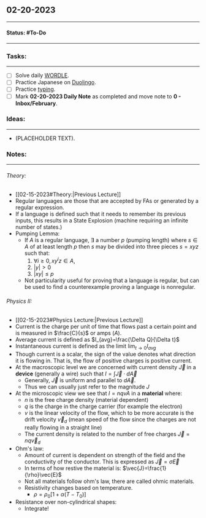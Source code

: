 ## 02-20-2023
---
#### Status: #To-Do
---
### Tasks:
---
- [ ] Solve daily [WORDLE](https://www.nytimes.com/games/wordle/index.html).
- [ ] Practice Japanese on [Duolingo](https://www.duolingo.com/learn).
- [ ] Practice [typing](https://10fastfingers.com/typing-test/english).
- [ ] Mark **02-20-2023 Daily Note** as completed and move note to **0 - Inbox/February**.
### Ideas:
---
- (PLACEHOLDER TEXT).
### Notes:
---
###### Theory:
- [[02-15-2023#Theory:|Previous Lecture]]
- Regular languages are those that are accepted by FAs or generated by a regular expression.
- If a language is defined such that it needs to remember its previous inputs, this results in a State Explosion (machine requiring an infinite number of states.)
- Pumping Lemma:
	- If $A$ is a regular language, $\exists$ a number $p$ (pumping length) where $s\in A$ of at least length $p$ then $s$ may be divided into three pieces $s=xyz$ such that:
		1. $\forall i\geq0,\,xy^iz\in A$,
		2. $|y|>0$
		3. $|xy|\leq p$
	- Not particularity useful for proving that a language is regular, but can be used to find a counterexample proving a language is nonregular. 
###### Physics II:
- [[02-15-2023#Physics Lecture:|Previous Lecture]]
- Current is the charge per unit of time that flows past a certain point and is measured in $\frac{C}{s}$ or amps ($A$).
- Average current is defined as $I_{avg}=\frac{\Delta Q}{\Delta t}$
- Instantaneous current is defined as the limit $\lim_{t\rightarrow0}I_{avg}$
- Though current is a scalar, the sign of the value denotes what direction it is flowing in. That is, the flow of positive charges is positive current.
- At the macroscopic level we are concerned with current density $\vec{J}$ in a **device** (generally a wire) such that $I=\int\vec{J}\cdot d\vec{A}$
	- Generally, $\vec{J}$ is uniform and parallel to $d\vec{A}$.
	- Thus we can usually just refer to the magnitude $J$
- At the microscopic view we see that $I=nqvA$ in a **material** where:
	- $n$ is the free charge density (material dependent) 
	- $q$ is the charge in the charge carrier (for example the electron) 
	- $v$ is the linear velocity of the flow, which to be more accurate is the drift velocity $\vec{v}_d$ (mean speed of the flow since the charges are not really flowing in a straight line)
	- The current density is related to the number of free charges $\vec{J}=nq\vec{v}_d$
- Ohm's law:
	- Amount of current is dependent on strength of the field and the conductivity of the conductor. This is expressed as $\vec{J}=\sigma\vec{E}$
	- In terms of how restive the material is: $\vec{J}=\frac{1}{\rho}\vec{E}$
	- Not all materials follow ohm's law, there are called ohmic materials.
	- Resistivity changes based on temperature.
		- $\rho=\rho_0[1+\alpha(T-T_0)]$
- Resistance over non-cylindrical shapes:
	- Integrate!